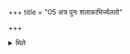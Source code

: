 +++
title = "05 अत्र पुनः शलाकाभिर्ज्वलतो"

+++

<details><summary>थिते</summary>

अत्र पुनः शलाकाभिर्ज्वलतो धिष्णियान्विहृतानाज्येनैवाष्टगृहीतेन व्याघारयति ५
</details>
